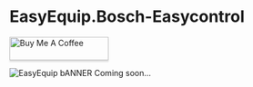 # EasyEquip.Bosch-Easycontrol

<a href="https://www.buymeacoffee.com/AxDevl" target="_blank"><img src="https://www.buymeacoffee.com/assets/img/custom_images/orange_img.png" alt="Buy Me A Coffee" style="height: 41px !important;width: 174px !important;box-shadow: 0px 3px 2px 0px rgba(190, 190, 190, 0.5) !important;-webkit-box-shadow: 0px 3px 2px 0px rgba(190, 190, 190, 0.5) !important;" ></a>

![EasyEquip bANNER](https://github.com/AxDevl/EasyEquip.Bosch-Easycontrol/assets/95246520/75b43cc5-401d-42f3-921e-c1efc9e8a68e)
Coming soon...
